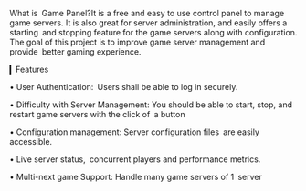 What is Game Panel?It is a free and easy to use control panel to manage game servers. It is also great for server administration, and easily offers a starting and stopping feature for the game servers along with configuration. The goal of this project is to improve game server management and provide better gaming experience.

▎Features

• User Authentication: Users shall be able to log in securely.

• Difficulty with Server Management: You should be able to start, stop, and restart game servers with the click of a button

• Configuration management: Server configuration files are easily accessible.

• Live server status, concurrent players and performance metrics.

• Multi-next game Support: Handle many game servers of 1 server
